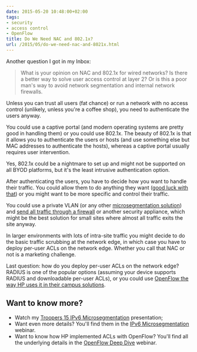 ```yaml
---
date: 2015-05-20 10:48:00+02:00
tags:
- security
- access control
- OpenFlow
title: Do We Need NAC and 802.1x?
url: /2015/05/do-we-need-nac-and-8021x.html
---
```

Another question I got in my Inbox:

> What is your opinion on NAC and 802.1x for wired networks? Is there a better way to solve user access control at layer 2? Or is this a poor man\'s way to avoid network segmentation and internal network firewalls.

Unless you can trust all users (fat chance) or run a network with no access control (unlikely, unless you're a coffee shop), you need to authenticate the users anyway.
<!--more-->
You could use a captive portal (and modern operating systems are pretty good in handling them) or you could use 802.1x. The beauty of 802.1x is that it allows you to authenticate the users or hosts (and use something else but MAC addresses to authenticate the hosts), whereas a captive portal usually requires user intervention.

Yes, 802.1x could be a nightmare to set up and might not be supported on all BYOD platforms, but it's the least intrusive authentication option.

After authenticating the users, you have to decide how you want to handle their traffic. You could allow them to do anything they want ([good luck with that](http://blog.ipspace.net/2013/04/compromised-security-zone-game-over-or.html)) or you might want to be more specific and control their traffic.

You could use a private VLAN (or any other [microsegmentation solution](http://www.ipspace.net/IPv6_Microsegmentation)) and [send all traffic through a firewall](http://blog.ipspace.net/2015/05/replacing-central-router-with-next.html) or another security appliance, which might be the best solution for small sites where almost all traffic exits the site anyway.

In larger environments with lots of intra-site traffic you might decide to do the basic traffic scrubbing at the network edge, in which case you have to deploy per-user ACLs on the network edge. Whether you call that NAC or not is a marketing challenge.

Last question: how do you deploy per-user ACLs on the network edge? RADIUS is one of the popular options (assuming your device supports RADIUS and downloadable per-user ACLs), or you could use [OpenFlow the way HP uses it in their campus solutions](http://blog.ipspace.net/2015/05/openflow-in-hp-campus-solutions-on.html).

## Want to know more?

-   Watch my [Troopers 15 IPv6 Microsegmentation](http://blog.ipspace.net/2015/04/video-ipv6-microsegmentation.html) presentation;
-   Want even more details? You'll find them in the [IPv6 Microsegmentation](http://www.ipspace.net/IPv6_Microsegmentation) webinar.
-   Want to know how HP implemented ACLs with OpenFlow? You'll find all the underlying details in the [OpenFlow Deep Dive](http://www.ipspace.net/OpenFlow_Deep_Dive) webinar.
